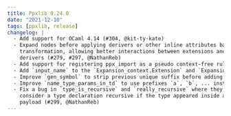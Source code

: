```yaml
---
title: Ppxlib 0.24.0
date: "2021-12-10"
tags: [ppxlib, release]
changelog: |
  - Add support for OCaml 4.14 (#304, @kit-ty-kate)
  - Expand nodes before applying derivers or other inline attributes based
    transformation, allowing better interactions between extensions and
    derivers (#279, #297, @NathanReb)
  - Add support for registering ppx_import as a pseudo context-free rule (#271, @NathanReb)
  - Add `input_name` to the `Expansion_context.Extension` and `Expansion_context.Deriver` modules (#284, @tatchi)
  - Improve `gen_symbol` to strip previous unique suffix before adding a new one (#285, @ceastlund)
  - Improve `name_type_params_in_td` to use prefixes `a`, `b`, ... instead of `v_x`. (#285, @ceastlund)
  - Fix a bug in `type_is_recursive` and `really_recursive` where they would
    consider a type declaration recursive if the type appeared inside an attribute
    payload (#299, @NathanReb)
---
```


